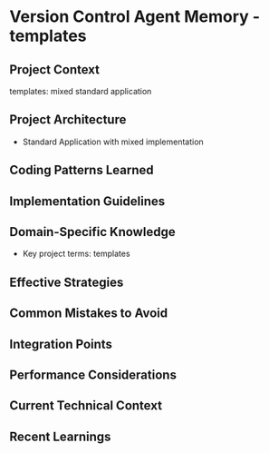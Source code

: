 # Version Control Agent Memory - templates

<!-- MEMORY LIMITS: 8KB max | 10 sections max | 15 items per section -->
<!-- Last Updated: 2025-08-08 12:12:24 | Auto-updated by: version_control -->

## Project Context
templates: mixed standard application

## Project Architecture
- Standard Application with mixed implementation

## Coding Patterns Learned
<!-- Items will be added as knowledge accumulates -->

## Implementation Guidelines
<!-- Items will be added as knowledge accumulates -->

## Domain-Specific Knowledge
<!-- Agent-specific knowledge for templates domain -->
- Key project terms: templates

## Effective Strategies
<!-- Successful approaches discovered through experience -->

## Common Mistakes to Avoid
<!-- Items will be added as knowledge accumulates -->

## Integration Points
<!-- Items will be added as knowledge accumulates -->

## Performance Considerations
<!-- Items will be added as knowledge accumulates -->

## Current Technical Context
<!-- Items will be added as knowledge accumulates -->

## Recent Learnings
<!-- Most recent discoveries and insights -->
